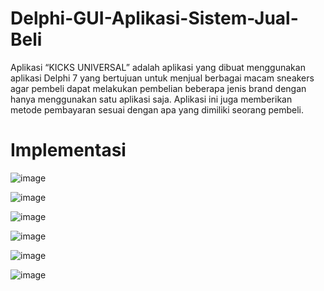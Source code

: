 # Delphi-GUI-Aplikasi-Sistem-Jual-Beli
Aplikasi “KICKS UNIVERSAL” adalah aplikasi yang dibuat menggunakan aplikasi Delphi 7 yang bertujuan untuk menjual berbagai macam sneakers agar pembeli dapat  melakukan pembelian beberapa jenis brand dengan hanya menggunakan satu aplikasi saja. 
Aplikasi ini juga memberikan metode pembayaran sesuai dengan apa yang dimiliki seorang pembeli.

# Implementasi
![image](https://github.com/alversonn/Delphi-GUI-Aplikasi-Sistem-Jual-Beli/assets/114342945/8f196ffc-9ab1-4c70-8cc8-e66d5aad21ed)

![image](https://github.com/alversonn/Delphi-GUI-Aplikasi-Sistem-Jual-Beli/assets/114342945/fa84be5c-fa72-44e0-a0d0-5df304af980b)

![image](https://github.com/alversonn/Delphi-GUI-Aplikasi-Sistem-Jual-Beli/assets/114342945/7bf44b9a-a788-49d4-a4cc-3358fa4aae85)

![image](https://github.com/alversonn/Delphi-GUI-Aplikasi-Sistem-Jual-Beli/assets/114342945/ff0dbc5b-e1d7-400f-a16c-c9044aff9417)

![image](https://github.com/alversonn/Delphi-GUI-Aplikasi-Sistem-Jual-Beli/assets/114342945/226e4522-939c-469c-9c35-3573ed705330)

![image](https://github.com/alversonn/Delphi-GUI-Aplikasi-Sistem-Jual-Beli/assets/114342945/fb98a969-ba91-4409-8959-a9c80f16cc42)
